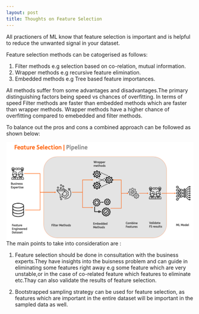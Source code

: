 ```yaml
---
layout: post
title: Thoughts on Feature Selection
---
```

All practioners of ML know that feature selection is important and is helpful to reduce the unwanted signal in your dataset.

Feature selection methods can be catogerised as follows:

1. Filter methods e.g selection based on co-relation, mutual information.
2. Wrapper methods e.g recursive feature elimination.
3. Embedded methods e.g Tree based feature importances.

All methods suffer from some advantages and disadvantages.The primary distinguishing factors being speed vs chances of overfitting.
In terms of speed  Filter methods are faster than embedded methods which are faster than wrapper methods.
Wrapper methods have a higher chance of overfitting compared to emebedded and filter methods.

To balance out the pros and cons a combined approach can be followed as shown below:

<img src="https://github.com/anilkumarpanda/stability_selection/blob/master/images/feature_selection.png" alt="Feature Selection" style="float: left; margin-right: 10px;" />

The main points to take into consideration are :

1. Feature selection should be done in consultation with the business experts.They have insights into the buisness problem and can guide in eliminating some features right away e.g some feature which are very unstable,or in the case of co-related feature which features to eliminate etc.Thay can also validate the results of feature selection.

2. Bootstrapped sampling strategy can be used for feature selection, as features which are important in the entire dataset will be important in the sampled data as well.
